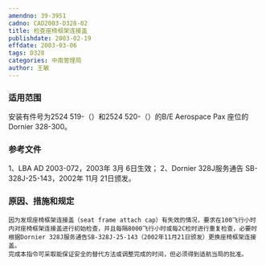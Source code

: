 ```yaml
---
amendno: 39-3951
cadno: CAD2003-D328-02
title: 检查座椅框架连接盖
publishdate: 2003-02-19
effdate: 2003-03-06
tags: D328
categories: 中南管理局
author: 王敏
---
```


### 适用范围 
安装有件号为2524 519-（）和2524 520-（）的B/E Aerospace Pax 座位的Dornier 328-300。

<!--more-->
### 参考文件
1、LBA AD 2003-072，2003年 3月 6日生效；
 2、Dornier 328J服务通告 SB-328J-25-143，2002年 11月 21日颁发。

### 原因、措施和规定 
    因为发现座椅框架连接盖（seat frame attach cap）有失效的情况，要求在100飞行小时内对座椅框架连接盖进行初始检查，并且每隔8000飞行小时或每2C检时进行重复检查，必要时根据Dornier 328J服务通告SB-328J-25-143（2002年11月21日颁发）更换座椅框架连接盖。
    完成本指令可采取能保证安全的替代方法或调整完成的时间，但必须得到适航当局的批准。
